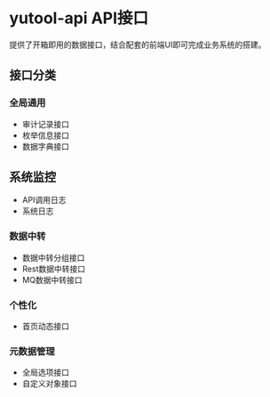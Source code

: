 # yutool-api API接口

提供了开箱即用的数据接口，结合配套的前端UI即可完成业务系统的搭建。
## 接口分类

### 全局通用

- 审计记录接口
- 枚举信息接口
- 数据字典接口

## 系统监控

- API调用日志
- 系统日志

### 数据中转

- 数据中转分组接口
- Rest数据中转接口
- MQ数据中转接口

### 个性化

- 首页动态接口

### 元数据管理

- 全局选项接口
- 自定义对象接口
